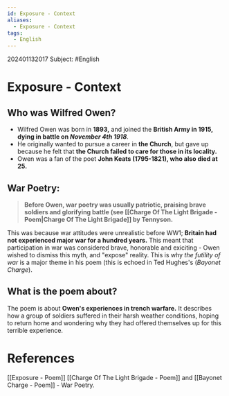 ```yaml
---
id: Exposure - Context
aliases:
  - Exposure - Context
tags:
  - English
---
```

202401132017
Subject: #English



# Exposure - Context

## Who was Wilfred Owen?

- Wilfred Owen was born in **1893,** and joined the **British Army in 1915, dying in battle on *November 4th 1918***.
- He originally wanted to pursue a career in **the Church**, but gave up because he felt that **the Church failed to care for those in its locality.** 
- Owen was a fan of the poet **John Keats (1795-1821), who also died at 25.** 

## War Poetry:

> **Before Owen, war poetry was usually patriotic, praising brave soldiers and glorifying battle (see [[Charge Of The Light Brigade - Poem|Charge Of The Light Brigade]] by Tennyson.**

This was because war attitudes were unrealistic before WW1; **Britain had not experienced major war for a hundred years.** This meant that participation in war was considered brave, honorable and exiciting - Owen wished to dismiss this myth, and "expose" reality. This is why *the futility of war* is a major theme in his poem (this is echoed in Ted Hughes's (*Bayonet Charge*).

## What is the poem about?

The poem is about **Owen's experiences in trench warfare.** It describes how a group of soldiers suffered in their harsh weather conditions, hoping to return home and wondering why they had offered themselves up for this terrible experience.
# **References**

[[Exposure - Poem]]
[[Charge Of The Light Brigade - Poem]] and [[Bayonet Charge - Poem]] - War Poetry.
